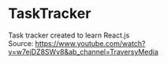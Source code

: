 # TaskTracker<br>
Task tracker created to learn React.js<br>
Source: https://www.youtube.com/watch?v=w7ejDZ8SWv8&ab_channel=TraversyMedia
